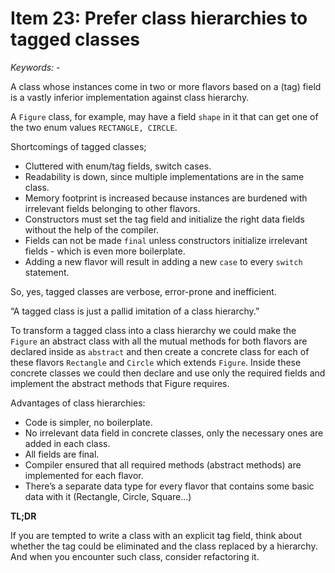 # Item 23: Prefer class hierarchies to tagged classes
*Keywords: -*

A class whose instances come in two or more flavors based on a (tag) field is a vastly inferior implementation against class hierarchy.

A `Figure` class, for example, may have a field `shape` in it that can get one of the two enum values `RECTANGLE, CIRCLE`.

Shortcomings of tagged classes;  
* Cluttered with enum/tag fields, switch cases.
* Readability is down, since multiple implementations are in the same class.
* Memory footprint is increased because instances are burdened with irrelevant fields belonging to other flavors.
* Constructors must set the tag field and initialize the right data fields without the help of the compiler.
* Fields can not be made `final` unless constructors initialize irrelevant fields - which is even more boilerplate.
* Adding a new flavor will result in adding a new `case` to every `switch` statement.

So, yes, tagged classes are verbose, error-prone and inefficient.  

“A tagged class is just a pallid imitation of a class hierarchy.”  

To transform a tagged class into a class hierarchy we could make the `Figure` an abstract class with all the mutual methods for both flavors are declared inside as `abstract` and then create a concrete class for each of these flavors `Rectangle` and `Circle` which extends `Figure`. Inside these concrete classes we could then declare and use only the required fields and implement the abstract methods that Figure requires.  

Advantages of class hierarchies:  
* Code is simpler, no boilerplate.
* No irrelevant data field in concrete classes, only the necessary ones are added in each class.
* All fields are final.
* Compiler ensured that all required methods (abstract methods) are implemented for each flavor.
* There’s a separate data type for every flavor that contains some basic data with it (Rectangle, Circle, Square...)

**TL;DR**

If you are tempted to write a class with an explicit tag field, think about whether the tag  could be eliminated and the class replaced by a hierarchy. And when you encounter such class, consider refactoring it.
